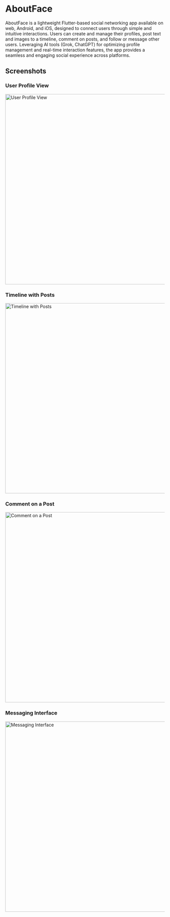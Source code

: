 # AboutFace

AboutFace is a lightweight Flutter-based social networking app available on web, Android, and iOS, designed to connect users through simple and intuitive interactions. Users can create and manage their profiles, post text and images to a timeline, comment on posts, and follow or message other users. Leveraging AI tools (Grok, ChatGPT) for optimizing profile management and real-time interaction features, the app provides a seamless and engaging social experience across platforms.

## Screenshots

### User Profile View
<img src="https://kevinyancy.com/images/aboutface/aboutface1.png" alt="User Profile View" width="600">

### Timeline with Posts
<img src="https://kevinyancy.com/images/aboutface/aboutface2.png" alt="Timeline with Posts" width="600">

### Comment on a Post
<img src="https://kevinyancy.com/images/aboutface/aboutface3.png" alt="Comment on a Post" width="600">

### Messaging Interface
<img src="https://kevinyancy.com/images/aboutface/aboutface4.png" alt="Messaging Interface" width="600">
